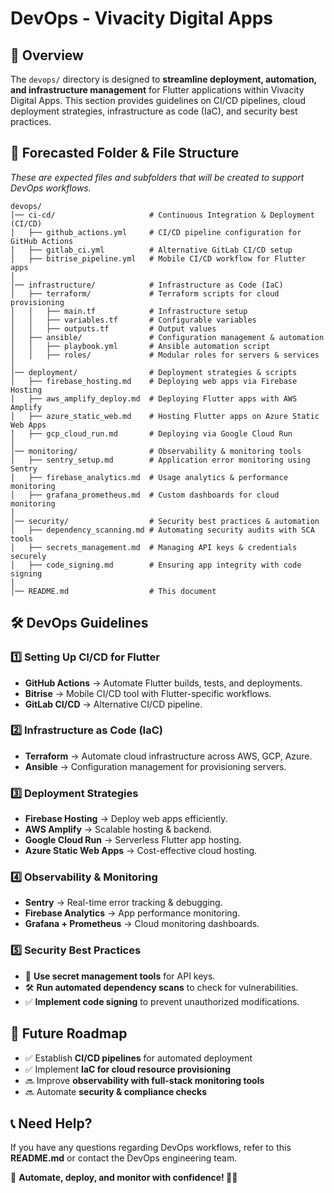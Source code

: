 # DevOps - Vivacity Digital Apps

## 📌 Overview
The `devops/` directory is designed to **streamline deployment, automation, and infrastructure management** for Flutter applications within Vivacity Digital Apps. This section provides guidelines on CI/CD pipelines, cloud deployment strategies, infrastructure as code (IaC), and security best practices.

## 📂 Forecasted Folder & File Structure
_These are expected files and subfolders that will be created to support DevOps workflows._

```
devops/
│── ci-cd/                     # Continuous Integration & Deployment (CI/CD)
│   ├── github_actions.yml     # CI/CD pipeline configuration for GitHub Actions
│   ├── gitlab_ci.yml          # Alternative GitLab CI/CD setup
│   ├── bitrise_pipeline.yml   # Mobile CI/CD workflow for Flutter apps
│
│── infrastructure/            # Infrastructure as Code (IaC)
│   ├── terraform/             # Terraform scripts for cloud provisioning
│   │   ├── main.tf            # Infrastructure setup
│   │   ├── variables.tf       # Configurable variables
│   │   ├── outputs.tf         # Output values
│   ├── ansible/               # Configuration management & automation
│   │   ├── playbook.yml       # Ansible automation script
│   │   ├── roles/             # Modular roles for servers & services
│
│── deployment/                # Deployment strategies & scripts
│   ├── firebase_hosting.md    # Deploying web apps via Firebase Hosting
│   ├── aws_amplify_deploy.md  # Deploying Flutter apps with AWS Amplify
│   ├── azure_static_web.md    # Hosting Flutter apps on Azure Static Web Apps
│   ├── gcp_cloud_run.md       # Deploying via Google Cloud Run
│
│── monitoring/                # Observability & monitoring tools
│   ├── sentry_setup.md        # Application error monitoring using Sentry
│   ├── firebase_analytics.md  # Usage analytics & performance monitoring
│   ├── grafana_prometheus.md  # Custom dashboards for cloud monitoring
│
│── security/                  # Security best practices & automation
│   ├── dependency_scanning.md # Automating security audits with SCA tools
│   ├── secrets_management.md  # Managing API keys & credentials securely
│   ├── code_signing.md        # Ensuring app integrity with code signing
│
│── README.md                  # This document
```

## 🛠 DevOps Guidelines
### **1️⃣ Setting Up CI/CD for Flutter**
- **GitHub Actions** → Automate Flutter builds, tests, and deployments.
- **Bitrise** → Mobile CI/CD tool with Flutter-specific workflows.
- **GitLab CI/CD** → Alternative CI/CD pipeline.

### **2️⃣ Infrastructure as Code (IaC)**
- **Terraform** → Automate cloud infrastructure across AWS, GCP, Azure.
- **Ansible** → Configuration management for provisioning servers.

### **3️⃣ Deployment Strategies**
- **Firebase Hosting** → Deploy web apps efficiently.
- **AWS Amplify** → Scalable hosting & backend.
- **Google Cloud Run** → Serverless Flutter app hosting.
- **Azure Static Web Apps** → Cost-effective cloud hosting.

### **4️⃣ Observability & Monitoring**
- **Sentry** → Real-time error tracking & debugging.
- **Firebase Analytics** → App performance monitoring.
- **Grafana + Prometheus** → Cloud monitoring dashboards.

### **5️⃣ Security Best Practices**
- 🔐 **Use secret management tools** for API keys.
- 🛠 **Run automated dependency scans** to check for vulnerabilities.
- ✅ **Implement code signing** to prevent unauthorized modifications.

## 🚀 Future Roadmap
- ✅ Establish **CI/CD pipelines** for automated deployment
- ✅ Implement **IaC for cloud resource provisioning**
- 🔜 Improve **observability with full-stack monitoring tools**
- 🔜 Automate **security & compliance checks**

## 📞 Need Help?
If you have any questions regarding DevOps workflows, refer to this **README.md** or contact the DevOps engineering team.

🎯 **Automate, deploy, and monitor with confidence! 🚀🔥**